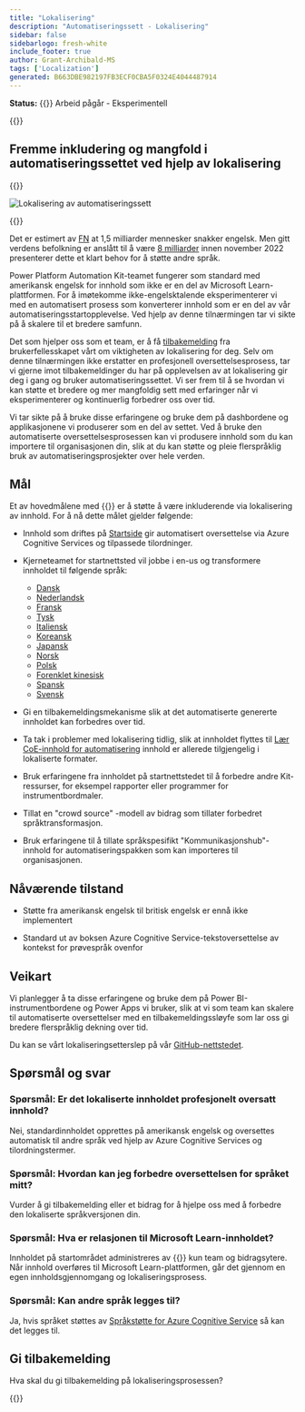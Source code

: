 ```yaml
---
title: "Lokalisering"
description: "Automatiseringssett - Lokalisering"
sidebar: false
sidebarlogo: fresh-white
include_footer: true
author: Grant-Archibald-MS
tags: ['Localization']
generated: B663DBE982197FB3ECF0CBA5F0324E4044487914
---
```


**Status:** {{<externalImage src="https://github.githubassets.com/images/icons/emoji/unicode/1f6a7.png" size="16x16" text="Construction Icon">}} Arbeid pågår - Eksperimentell

{{<toc>}}

## Fremme inkludering og mangfold i automatiseringssettet ved hjelp av lokalisering

{{<border>}}

![Lokalisering av automatiseringssett](/images/automation-kit-localization.png)

{{</border>}}

Det er estimert av [FN](https://hr.un.org/unhq/languages/english) at 1,5 milliarder mennesker snakker engelsk. Men gitt verdens befolkning er anslått til å være [8 milliarder](https://www.un.org/en/desa/world-population-reach-8-billion-15-november-2022) innen november 2022 presenterer dette et klart behov for å støtte andre språk.

Power Platform Automation Kit-teamet fungerer som standard med amerikansk engelsk for innhold som ikke er en del av Microsoft Learn-plattformen. For å imøtekomme ikke-engelsktalende eksperimenterer vi med en automatisert prosess som konverterer innhold som er en del av vår automatiseringsstartopplevelse. Ved hjelp av denne tilnærmingen tar vi sikte på å skalere til et bredere samfunn.

Det som hjelper oss som et team, er å få [tilbakemelding](/nb#provide-feedback) fra brukerfellesskapet vårt om viktigheten av lokalisering for deg. Selv om denne tilnærmingen ikke erstatter en profesjonell oversettelsesprosess, tar vi gjerne imot tilbakemeldinger du har på opplevelsen av at lokalisering gir deg i gang og bruker automatiseringssettet. Vi ser frem til å se hvordan vi kan støtte et bredere og mer mangfoldig sett med erfaringer når vi eksperimenterer og kontinuerlig forbedrer oss over tid.

Vi tar sikte på å bruke disse erfaringene og bruke dem på dashbordene og applikasjonene vi produserer som en del av settet. Ved å bruke den automatiserte oversettelsesprosessen kan vi produsere innhold som du kan importere til organisasjonen din, slik at du kan støtte og pleie flerspråklig bruk av automatiseringsprosjekter over hele verden.

## Mål

Et av hovedmålene med {{<product-name>}} er å støtte å være inkluderende via lokalisering av innhold. For å nå dette målet gjelder følgende:

- Innhold som driftes på [Startside](https://aka.ms/ak4pp/starter) gir automatisert oversettelse via Azure Cognitive Services og tilpassede tilordninger.

- Kjerneteamet for startnettsted vil jobbe i en-us og transformere innholdet til følgende språk:

  - [Dansk](https://microsoft.github.io/powercat-automation-kit/da/)
  - [Nederlandsk](https://microsoft.github.io/powercat-automation-kit/nl/)
  - [Fransk](https://microsoft.github.io/powercat-automation-kit/fr/)
  - [Tysk](https://microsoft.github.io/powercat-automation-kit/de/) 
  - [Italiensk](https://microsoft.github.io/powercat-automation-kit/it/)
  - [Koreansk](https://microsoft.github.io/powercat-automation-kit/ko/)
  - [Japansk](https://microsoft.github.io/powercat-automation-kit/ja/)
  - [Norsk](https://microsoft.github.io/powercat-automation-kit/nb/)
  - [Polsk](https://microsoft.github.io/powercat-automation-kit/pl/)
  - [Forenklet kinesisk](https://microsoft.github.io/powercat-automation-kit/zh-hans)
  - [Spansk](https://microsoft.github.io/powercat-automation-kit/es/)
  - [Svensk](https://microsoft.github.io/powercat-automation-kit/sv/)

- Gi en tilbakemeldingsmekanisme slik at det automatiserte genererte innholdet kan forbedres over tid.

- Ta tak i problemer med lokalisering tidlig, slik at innholdet flyttes til [Lær CoE-innhold for automatisering](https://aka.ms/AutomationCoE) innhold er allerede tilgjengelig i lokaliserte formater.

- Bruk erfaringene fra innholdet på startnettstedet til å forbedre andre Kit-ressurser, for eksempel rapporter eller programmer for instrumentbordmaler.

- Tillat en "crowd source" -modell av bidrag som tillater forbedret språktransformasjon.

- Bruk erfaringene til å tillate språkspesifikt "Kommunikasjonshub"-innhold for automatiseringspakken som kan importeres til organisasjonen.

## Nåværende tilstand

- Støtte fra amerikansk engelsk til britisk engelsk er ennå ikke implementert

- Standard ut av boksen Azure Cognitive Service-tekstoversettelse av kontekst for prøvespråk ovenfor

## Veikart

Vi planlegger å ta disse erfaringene og bruke dem på Power BI-instrumentbordene og Power Apps vi bruker, slik at vi som team kan skalere til automatiserte oversettelser med en tilbakemeldingssløyfe som lar oss gi bredere flerspråklig dekning over tid.

Du kan se vårt lokaliseringsetterslep på vår [GitHub-nettstedet](https://github.com/microsoft/powercat-automation-kit/issues?q=is%3Aopen+is%3Aissue+label%3Alocalization).

## Spørsmål og svar

### **Spørsmål:** Er det lokaliserte innholdet profesjonelt oversatt innhold?

Nei, standardinnholdet opprettes på amerikansk engelsk og oversettes automatisk til andre språk ved hjelp av Azure Cognitive Services og tilordningstermer.

### **Spørsmål:** Hvordan kan jeg forbedre oversettelsen for språket mitt?

Vurder å gi tilbakemelding eller et bidrag for å hjelpe oss med å forbedre den lokaliserte språkversjonen din.

### **Spørsmål:** Hva er relasjonen til Microsoft Learn-innholdet?

Innholdet på startområdet administreres av {{<product-name>}} kun team og bidragsytere. Når innhold overføres til Microsoft Learn-plattformen, går det gjennom en egen innholdsgjennomgang og lokaliseringsprosess.

### **Spørsmål:** Kan andre språk legges til?

Ja, hvis språket støttes av [Språkstøtte for Azure Cognitive Service](https://learn.microsoft.com/azure/cognitive-services/language-support) så kan det legges til.

## Gi tilbakemelding

Hva skal du gi tilbakemelding på lokaliseringsprosessen?

{{<questions name="/content/nb/localization.json" completed="Takk for at du fullførte spørsmål" showNavigationButtons="false" locale="nb">}}
